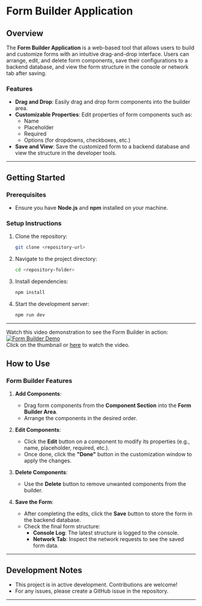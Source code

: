 
# Form Builder Application

## Overview
The **Form Builder Application** is a web-based tool that allows users to build and customize forms with an intuitive drag-and-drop interface. Users can arrange, edit, and delete form components, save their configurations to a backend database, and view the form structure in the console or network tab after saving.

### Features
- **Drag and Drop**: Easily drag and drop form components into the builder area.
- **Customizable Properties**: Edit properties of form components such as:
  - Name
  - Placeholder
  - Required
  - Options (for dropdowns, checkboxes, etc.)
- **Save and View**: Save the customized form to a backend database and view the structure in the developer tools.

---

## Getting Started

### Prerequisites
- Ensure you have **Node.js** and **npm** installed on your machine.

### Setup Instructions
1. Clone the repository:
   ```bash
   git clone <repository-url>
   ```
2. Navigate to the project directory:
   ```bash
   cd <repository-folder>
   ```
3. Install dependencies:
   ```bash
   npm install
   ```
4. Start the development server:
   ```bash
   npm run dev
   ```

---

Watch this video demonstration to see the Form Builder in action:  
[![Form Builder Demo](https://img.youtube.com/vi/MngOoDEK-eo/0.jpg)](https://www.youtube.com/watch?v=MngOoDEK-eo)  
Click on the thumbnail or [here](https://www.youtube.com/watch?v=MngOoDEK-eo) to watch the video.
## How to Use

### Form Builder Features
1. **Add Components**:
   - Drag form components from the **Component Section** into the **Form Builder Area**.
   - Arrange the components in the desired order.

2. **Edit Components**:
   - Click the **Edit** button on a component to modify its properties (e.g., name, placeholder, required, etc.).
   - Once done, click the **"Done"** button in the customization window to apply the changes.

3. **Delete Components**:
   - Use the **Delete** button to remove unwanted components from the builder.

4. **Save the Form**:
   - After completing the edits, click the **Save** button to store the form in the backend database.
   - Check the final form structure:
     - **Console Log**: The latest structure is logged to the console.
     - **Network Tab**: Inspect the network requests to see the saved form data.

---

## Development Notes
- This project is in active development. Contributions are welcome!
- For any issues, please create a GitHub issue in the repository.

---